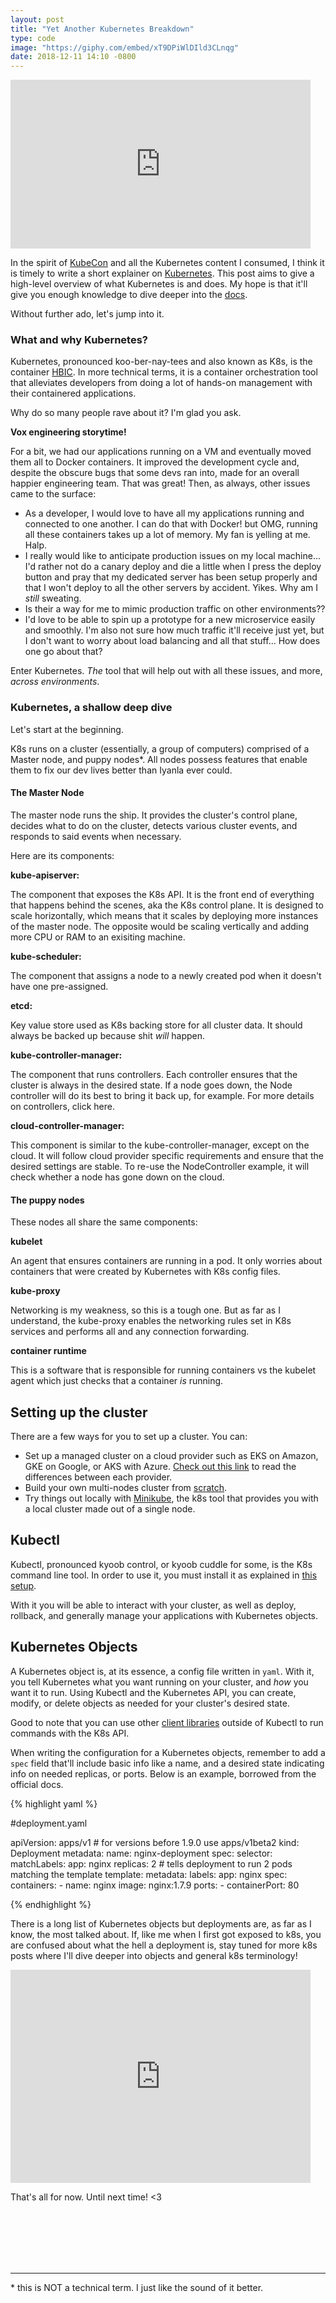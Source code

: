 ```yaml
---
layout: post
title: "Yet Another Kubernetes Breakdown"
type: code
image: "https://giphy.com/embed/xT9DPiWlDIld3CLnqg"
date: 2018-12-11 14:10 -0800
---
```


<iframe src="https://giphy.com/embed/xT9DPiWlDIld3CLnqg" width="480" height="270" frameBorder="0" class="giphy-embed" allowFullScreen></iframe>

In the spirit of [KubeCon](https://events.linuxfoundation.org/events/kubecon-cloudnativecon-north-america-2018) and all the Kubernetes content I consumed, I think it is timely to write a short explainer on [Kubernetes](https://kubernetes.io). This post aims to give a high-level overview of what Kubernetes is and does. My hope is that it'll give you enough knowledge to dive deeper into the [docs](https://kubernetes.io/docs/home/?path=users&persona=app-developer&level=foundational).

Without further ado, let's jump into it.

### What and why Kubernetes?

Kubernetes, pronounced koo-ber-nay-tees and also known as K8s, is the container [HBIC](https://www.urbandictionary.com/define.php?term=HBIC). In more technical terms, it is a container orchestration tool that alleviates developers from doing a lot of hands-on management with their containered applications.

Why do so many people rave about it? I'm glad you ask.

**Vox engineering storytime!**

For a bit, we had our applications running on a VM and eventually moved them all to Docker containers. It improved the development cycle and, despite the obscure bugs that some devs ran into, made for an overall happier engineering team. That was great! Then, as always, other issues came to the surface:

* As a developer, I would love to have all my applications running and connected to one another. I can do that with Docker! but OMG, running all these containers takes up a lot of memory. My fan is yelling at me. Halp.
* I really would like to anticipate production issues on my local machine... I'd rather not do a canary deploy and die a little when I press the deploy button and pray that my dedicated server has been setup properly and that I won't deploy to all the other servers by accident. Yikes. Why am I _still_ sweating.
* Is their a way for me to mimic production traffic on other environments??
* I'd love to be able to spin up a prototype for a new microservice easily and smoothly. I'm also not sure how much traffic it'll receive just yet, but I don't want to worry about load balancing and all that stuff... How does one go about that?

Enter Kubernetes. _The_ tool that will help out with all these issues, and more, _across environments_.

### Kubernetes, a shallow deep dive

Let's start at the beginning.

K8s runs on a cluster (essentially, a group of computers) comprised of a Master node, and puppy nodes\*. All nodes possess features that enable them to fix our dev lives better than Iyanla ever could.


#### The Master Node

The master node runs the ship. It provides the cluster's control plane, decides what to do on the cluster, detects various cluster events, and responds to said events when necessary.

Here are its components:

**kube-apiserver:**

The component that exposes the K8s API. It is the front end of everything that happens behind the scenes, aka the K8s control plane.
It is designed to scale horizontally, which means that it scales by deploying more instances of the master node. The opposite would be scaling vertically and adding more CPU or RAM to an exisiting machine.

**kube-scheduler:**

The component that assigns a node to a newly created pod when it doesn't have one pre-assigned.

**etcd:**

Key value store used as K8s backing store for all cluster data. It should always be backed up because shit _will_ happen.

**kube-controller-manager:**

The component that runs controllers. Each controller ensures that the cluster is always in the desired state. If a node goes down, the Node controller will do its best to bring it back up, for example. For more details on controllers, click here.

**cloud-controller-manager:**

This component is similar to the kube-controller-manager, except on the cloud. It will follow cloud provider specific requirements and ensure that the desired settings are stable. To re-use the NodeController example, it will check whether a node has gone down on the cloud.

#### The puppy nodes

These nodes all share the same components:

**kubelet**

An agent that ensures containers are running in a pod. It only worries about containers that were created by Kubernetes with K8s config files.

**kube-proxy**

Networking is my weakness, so this is a tough one. But as far as I understand, the kube-proxy enables the networking rules set in K8s services and performs all and any connection forwarding.

**container runtime**

This is a software that is responsible for running containers vs the kubelet agent which just checks that a container _is_ running.

## Setting up the cluster

There are a few ways for you to set up a cluster. You can:

- Set up a managed cluster on a cloud provider such as EKS on Amazon, GKE on Google, or AKS with Azure. [Check out this link](https://blog.hasura.io/gke-vs-aks-vs-eks-411f080640dc) to read the differences between each provider.
- Build your own multi-nodes cluster from [scratch](https://kubernetes.io/docs/setup/scratch/).
- Try things out locally with [Minikube](https://kubernetes.io/docs/setup/minikube/), the k8s tool that provides you with a local cluster made out of a single node.

## Kubectl

Kubectl, pronounced kyoob control, or kyoob cuddle for some, is the K8s command line tool. In order to use it, you must install it as explained in [this setup](https://kubernetes.io/docs/tasks/tools/install-kubectl/).

With it you will be able to interact with your cluster, as well as deploy, rollback, and generally manage your applications with Kubernetes objects.

## Kubernetes Objects

A Kubernetes object is, at its essence, a config file written in `yaml`. With it, you tell Kubernetes what you want running on your cluster, and _how_ you want it to run. Using Kubectl and the Kubernetes API, you can create, modify, or delete objects as needed for your cluster's desired state.

Good to note that you can use other [client libraries](https://kubernetes.io/docs/reference/using-api/client-libraries/) outside of Kubectl to run commands with the K8s API.

When writing the configuration for a Kubernetes objects, remember to add a `spec` field that'll include basic info like a name, and a desired state indicating info on needed replicas, or ports. Below is an example, borrowed from the official docs.

{% highlight yaml %}

#deployment.yaml

apiVersion: apps/v1 # for versions before 1.9.0 use apps/v1beta2
kind: Deployment
metadata:
  name: nginx-deployment
spec:
  selector:
    matchLabels:
      app: nginx
  replicas: 2 # tells deployment to run 2 pods matching the template
  template:
    metadata:
      labels:
        app: nginx
    spec:
      containers:
      - name: nginx
        image: nginx:1.7.9
        ports:
        - containerPort: 80

{% endhighlight %}

There is a long list of Kubernetes objects but deployments are, as far as I know, the most talked about. If, like me when I first got exposed to k8s, you are confused about what the hell a deployment is, stay tuned for more k8s posts where I'll dive deeper into objects and general k8s terminology!

<iframe src="https://giphy.com/embed/v5eQoZqI6sDyE" width="480" height="341" frameBorder="0" class="giphy-embed" allowFullScreen></iframe>


That's all for now.
Until next time! <3

<br/>
<br/>
<br/>
<br/>
<br/>
<hr/>

\* this is NOT a technical term. I just like the sound of it better.
